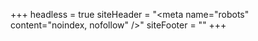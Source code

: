 +++
headless = true
siteHeader = "<meta name=\"robots\" content=\"noindex, nofollow\" />"
siteFooter = ""
+++
